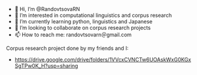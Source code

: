 - 👋 Hi, I’m @RandovtsovaRN
- 👀 I’m interested in computational linguistics and corpus research
- 🌱 I’m currently learning python, linguistics and Japanese
- 💞️ I’m looking to collaborate on corpus research projects
- 📫 How to reach me: randovtsovarn＠gmail.com

Corpus research project done by my friends and I: 
- https://drive.google.com/drive/folders/1VVcxCVNCTw6UOAskWxG0KGxSgTPw0K_H?usp=sharing  
<!---
RandovtsovaRN/RandovtsovaRN is a ✨ special ✨ repository because its `README.md` (this file) appears on your GitHub profile.
You can click the Preview link to take a look at your changes.
--->
